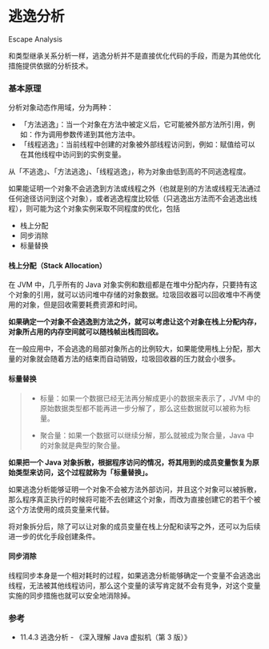 # 逃逸分析

Escape Analysis

和类型继承关系分析一样，逃逸分析并不是直接优化代码的手段，而是为其他优化措施提供依据的分析技术。

### 基本原理
分析对象动态作用域，分为两种：
- 「方法逃逸」：当一个对象在方法中被定义后，它可能被外部方法所引用，例如：作为调用参数传递到其他方法中。
- 「线程逃逸」：当前线程中创建的对象被外部线程访问到，例如：赋值给可以在其他线程中访问到的实例变量。

从「不逃逸」、「方法逃逸」、「线程逃逸」，称为对象由低到高的不同逃逸程度。

如果能证明一个对象不会逃逸到方法或线程之外（也就是别的方法或线程无法通过任何途径访问到这个对象），或者逃逸程度比较低（只逃逸出方法而不会逃逸出线程），则可能为这个对象实例采取不同程度的优化，包括
- 栈上分配
- 同步消除
- 标量替换

#### 栈上分配（Stack Allocation）
在 JVM 中，几乎所有的 Java 对象实例和数组都是在堆中分配内存，只要持有这个对象的引用，就可以访问堆中存储的对象数据。垃圾回收器可以回收堆中不再使用的对象，但是回收需要耗费资源和时间。

**如果确定一个对象不会逃逸到方法之外，就可以考虑让这个对象在栈上分配内存，对象所占用的内存空间就可以随栈帧出栈而回收。**

在一般应用中，不会逃逸的局部对象所占的比例较大，如果能使用栈上分配，那大量的对象就会随着方法的结束而自动销毁，垃圾回收器的压力就会小很多。


#### 标量替换
> - 标量：如果一个数据已经无法再分解成更小的数据来表示了，JVM 中的原始数据类型都不能再进一步分解了，那么这些数据就可以被称为标量。
>
> - 聚合量：如果一个数据可以继续分解，那么就被成为聚合量，Java 中的对象就是典型的聚合量。

**如果把一个 Java 对象拆散，根据程序访问的情况，将其用到的成员变量恢复为原始类型来访问，这个过程就称为「标量替换」。**

如果逃逸分析能够证明一个对象不会被方法外部访问，并且这个对象可以被拆散，那么程序真正执行的时候将可能不去创建这个对象，而改为直接创建它的若干个被这个方法使用的成员变量来代替。

将对象拆分后，除了可以让对象的成员变量在栈上分配和读写之外，还可以为后续进一步的优化手段创建条件。


#### 同步消除
线程同步本身是一个相对耗时的过程，如果逃逸分析能够确定一个变量不会逃逸出线程，无法被其他线程访问，那么这个变量的读写肯定就不会有竞争，对这个变量实施的同步措施也就可以安全地消除掉。


### 参考
- 11.4.3 逃逸分析 - 《深入理解 Java 虚拟机（第 3 版）》